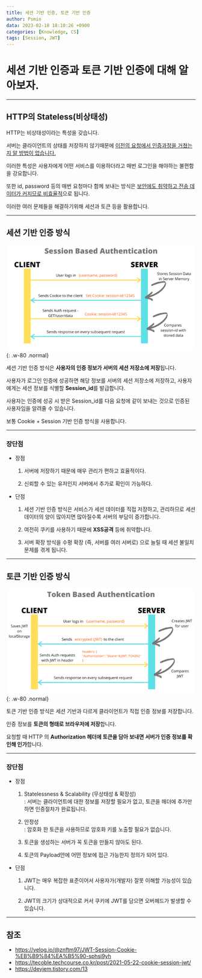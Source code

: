 ```yaml
---
title: 세션 기반 인증, 토큰 기반 인증
author: Psmin
data: 2023-02-18 18:10:26 +0900
categories: [Knowledge, CS]
tags: [Session, JWT]
---
```


# 세션 기반 인증과 토큰 기반 인증에 대해 알아보자.

---

## HTTP의 Stateless(비상태성)

HTTP는 비상태성이라는 특성을 갖습니다.

서버는 클라이언트의 상태를 저장하지 않기때문에 <u>이전의 요청에서 인증과정을 거쳤는지 알 방법이 없습니다.</u>

이러한 특성은 사용자에게 어떤 서비스를 이용하더라고 매번 로그인을 해야하는 불편함을 강요합니다.

또한 id, password 등의 매번 요청마다 함께 보내는 방식은 <u>보안에도 취약하고 전송 데이터가 커지므로 비효율적</u>으로 됩니다.

이러한 여러 문제들을 해결하기위해 세션과 토큰 등을 활용합니다.

---

## 세션 기반 인증 방식

![session-based-authentication](/assets/img/session-based-authentication.png){: .w-80 .normal}

세션 기반 인증 방식은 **사용자의 인증 정보가 서버의 세션 저장소에 저장**됩니다.

사용자가 로그인 인증에 성공하면 해당 정보를 서버의 세션 저장소에 저장하고, 사용자에게는 세션 정보를 식별할 **Session_id**를 발급합니다.

사용자는 인증에 성공 시 받은 Session_id를 다음 요청에 같이 보내는 것으로 인증된 사용자임을 알려줄 수 있습니다.

보통 Cookie + Session 기반 인증 방식을 사용합니다.

---

### 장단점

- 장점

  1. 서버에 저장하기 때문에 매우 관리가 편하고 효율적이다.

  2. 신뢰할 수 있는 유저인지 서버에서 추가로 확인이 가능하다.

- 단점

  1. 세션 기반 인증 방식은 서비스가 세션 데이터를 직접 저장하고, 관리하므로 세션 데이터의 양이 많아지면 많아질수록 서버의 부담이 증가합니다.

  2. 여전히 쿠키를 사용하기 때문에 **XSS공격** 등에 취약합니다.

  3. 서버 확장 방식을 수평 확장 (즉, 서버를 여러 서버로) 으로 늘릴 때 세션 불일치 문제를 겪게 됩니다.

---

## 토큰 기반 인증 방식

![token-based-authentication](/assets/img/token-based-authentication.png){: .w-80 .normal}

토큰 기반 인증 방식은 세션 기반과 다르게 클라이언트가 직접 인증 정보를 저장합니다.

인증 정보를 **토큰의 형태로 브라우저에 저장**합니다.

요청할 때 HTTP 의 **Authorization 헤더에 토큰을 담아 보내면 서버가 인증 정보를 확인해 인가**합니다.

---

### 장단점

- 장점

  1. Statelessness & Scalability (무상태성 & 확장성)  
     : 서버는 클라이언트에 대한 정보를 저장할 필요가 없고, 토큰을 헤더에 추가만 하면 인증절차가 완료됩니다.

  2. 안정성  
     : 암호화 한 토큰을 사용하므로 암호화 키를 노출할 필요가 없습니다.

  3. 토큰을 생성하는 서버가 꼭 토큰을 만들지 않아도 된다.

  4. 토큰의 Payload안에 어떤 정보에 접근 가능한지 정의가 되어 있다.

- 단점

  1. JWT는 매우 복잡한 표준이어서 사용자가(개발자) 잘못 이해할 가능성이 있습니다.

  2. JWT의 크기가 상대적으로 커서 쿠키에 JWT를 담으면 오버헤드가 발생할 수 있습니다.

---

## 참조

- <https://velog.io/@znftm97/JWT-Session-Cookie-%EB%B9%84%EA%B5%90-sphsi9yh>
- <https://tecoble.techcourse.co.kr/post/2021-05-22-cookie-session-jwt/>
- <https://devjem.tistory.com/13>
